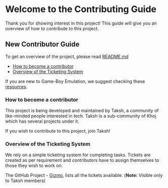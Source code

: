 
# Welcome to the Contributing Guide
Thank you for showing interest in this project!
This guide will give you an overview of how to contribute to this project.

## New Contributor Guide
To get an overview of the project, please read [README.md](https://github.com/taksh-devs/Gizmo/blob/main/README.md)

- [How to become a contributor](#how-to-become-a-contributor)
- [Overview of the Ticketing System](#overview-of-the-ticketing-system)

If you are new to Game-Boy Emulation, we suggest checking these [resources](https://github.com/taksh-devs/Gizmo/blob/main/contributing/resources.md).

### How to become a contributor
This project is being developed and maintained by Taksh, a community of like-minded people interested in tech. Taksh is a sub-community of Khoj which has several projects under it.

If you wish to contribute to this project, join Taksh!

### Overview of the Ticketing System
We rely on a simple ticketing system for completing tasks. Tickets are created as per requirement and contributors have to assign themselves to those they wish to work on.

The GitHub Project - [Gizmo](https://github.com/orgs/taksh-devs/projects/1), lists all the tickets available. (**Note:** Visible only to Taksh members)
